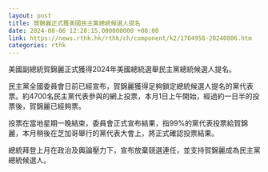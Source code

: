 ```yaml
---
layout: post
title: 賀錦麗正式獲美國民主黨總統候選人提名
date: 2024-08-06 12:28:15.000000000 +08:00
link: https://news.rthk.hk/rthk/ch/component/k2/1764958-20240806.htm
categories: rthk
---
```


美國副總統賀錦麗正式獲得2024年美國總統選舉民主黨總統候選人提名。

民主黨全國委員會日前已經宣布，賀錦麗獲得足夠鎖定總統候選人提名的黨代表票。約4700名民主黨代表參與的網上投票，本月1日上午開始，經過約一日半的投票後，賀錦麗已經夠票。

投票在當地星期一晚結束，委員會正式宣布結果，指99%的黨代表投票給賀錦麗，本月稍後在芝加哥舉行的黨代表大會上，將正式確認投票結果。

總統拜登上月在政治及輿論壓力下，宣布放棄競選連任，並支持賀錦麗成為民主黨總統候選人。
